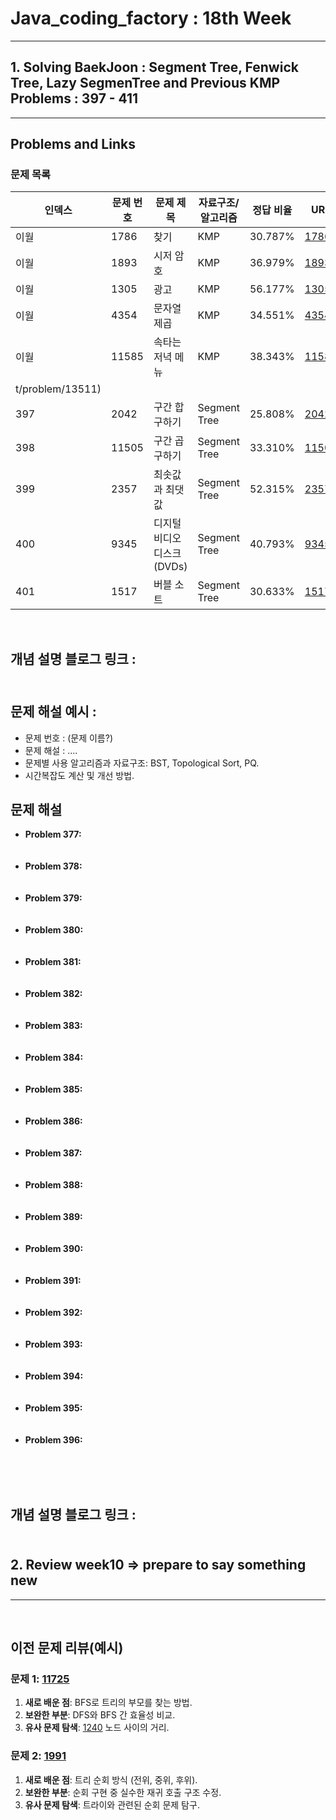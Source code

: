  # Java_coding_factory : 18th Week
---

## 1. Solving BaekJoon : Segment Tree, Fenwick Tree, Lazy SegmenTree and Previous KMP Problems : 397 - 411
---

## Problems and Links

### 문제 목록
| 인덱스 | 문제 번호 | 문제 제목 | 자료구조/알고리즘 | 정답 비율 | URL |
|--------|----------|----------|----------------|----------|----------------|
| 이월 | 1786 | 찾기 | KMP | 30.787% | [1786](https://www.acmicpc.net/problem/1786) |
| 이월 | 1893 | 시저 암호 | KMP | 36.979% | [1893](https://www.acmicpc.net/problem/1893) |
| 이월 | 1305 | 광고 | KMP | 56.177% | [1305](https://www.acmicpc.net/problem/1305) |
| 이월 | 4354 | 문자열 제곱 | KMP | 34.551% | [4354](https://www.acmicpc.net/problem/4354) |
| 이월 | 11585 | 속타는 저녁 메뉴 | KMP | 38.343% | [11585](https://www.acmicpc.net/problem/11585) |
 t/problem/13511) | 
| 397 | 2042 |   구간 합 구하기 | Segment Tree  | 25.808% | [2042](https://www.acmicpc.net/problem/2042) |
| 398  | 11505	 | 구간 곱 구하기 | Segment Tree | 33.310% | [11505](https://www.acmicpc.net/problem/11505) | 
| 399 | 2357 | 최솟값과 최댓값 | Segment Tree | 52.315% | [2357](https://www.acmicpc.net/problem/2357) | 
| 400 | 9345	| 디지털 비디오 디스크(DVDs)	| Segment Tree |	40.793% | [9345](http://www.acmicpc.net/problem/9345) |
| 401 | 1517 | 버블 소트	| Segment Tree |	30.633% | [1517](http://www.acmicpc.net/problem/1517) |

<br>

## 개념 설명 블로그 링크 : <br><br>

## 문제 해설 예시 : 
- 문제 번호 : (문제 이름?)
- 문제 해설 : .... 
- 문제별 사용 알고리즘과 자료구조: BST, Topological Sort, PQ.
- 시간복잡도 계산 및 개선 방법.

## 문제 해설
- **Problem 377:** <br><br><br>
- **Problem 378:** <br><br><br>
- **Problem 379:** <br><br><br>
- **Problem 380:** <br><br><br>
- **Problem 381:** <br><br><br>
- **Problem 382:** <br><br><br>
- **Problem 383:** <br><br><br>
- **Problem 384:** <br><br><br>
- **Problem 385:** <br><br><br>
- **Problem 386:** <br><br><br>
- **Problem 387:** <br><br><br>
- **Problem 388:** <br><br><br>
- **Problem 389:** <br><br><br>
- **Problem 390:** <br><br><br>
- **Problem 391:** <br><br><br>
- **Problem 392:** <br><br><br>
- **Problem 393:** <br><br><br>
- **Problem 394:** <br><br><br>
- **Problem 395:** <br><br><br>
- **Problem 396:** <br><br><br>

 
<br>

## 개념 설명 블로그 링크 : <br><br>
 

## 2. Review week10 => prepare to say something new
---

<br>

## 이전 문제 리뷰(예시)

### 문제 1: [11725](https://www.acmicpc.net/problem/11725)  
1. **새로 배운 점**: BFS로 트리의 부모를 찾는 방법.  
2. **보완한 부분**: DFS와 BFS 간 효율성 비교.  
3. **유사 문제 탐색**: [1240](https://www.acmicpc.net/problem/1240) 노드 사이의 거리.  

### 문제 2: [1991](https://www.acmicpc.net/problem/1991)  
1. **새로 배운 점**: 트리 순회 방식 (전위, 중위, 후위).  
2. **보완한 부분**: 순회 구현 중 실수한 재귀 호출 구조 수정.  
3. **유사 문제 탐색**: 트라이와 관련된 순회 문제 탐구.

